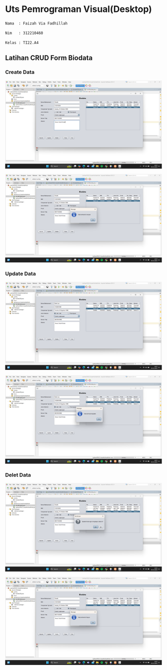 # Uts Pemrograman Visual(Desktop)

`Nama  : Faizah Via Fadhillah`

`Nim   : 312210460`

`Kelas : TI22.A4`

## Latihan CRUD Form Biodata

### Create Data

![img.1](gambar/1.png)

![img.2](gambar/2.png)

### Update Data

![img.3](gambar/3.png)

![img.4](gambar/4.png)

### Delet Data

![img.5](gambar/5.png)

![img.6](gambar/6.png)

